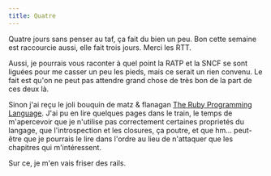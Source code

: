 ```yaml
---
title: Quatre
---
```


Quatre jours sans penser au taf, ça fait du bien un peu. Bon cette semaine est
raccourcie aussi, elle fait trois jours. Merci les RTT.

Aussi, je pourrais vous raconter à quel point la RATP et la SNCF se sont
liguées pour me casser un peu les pieds, mais ce serait un rien convenu. Le
fait est qu'on ne peut pas attendre grand chose de très bon de la part de ces
deux là.

Sinon j'ai reçu le joli bouquin de matz & flanagan [The Ruby Programming
Language](http://www.oreilly.com/catalog/9780596516178/index.html). J'ai pu en
lire quelques pages dans le train, le temps de m'apercevoir que je n'utilise
pas correctement certaines proprietés du langage, que l'introspection et les
closures, ça poutre, et que hm... peut-être que je pourrais le lire dans
l'ordre au lieu de n'attaquer que les chapitres qui m'intéressent.

Sur ce, je m'en vais friser des rails.

